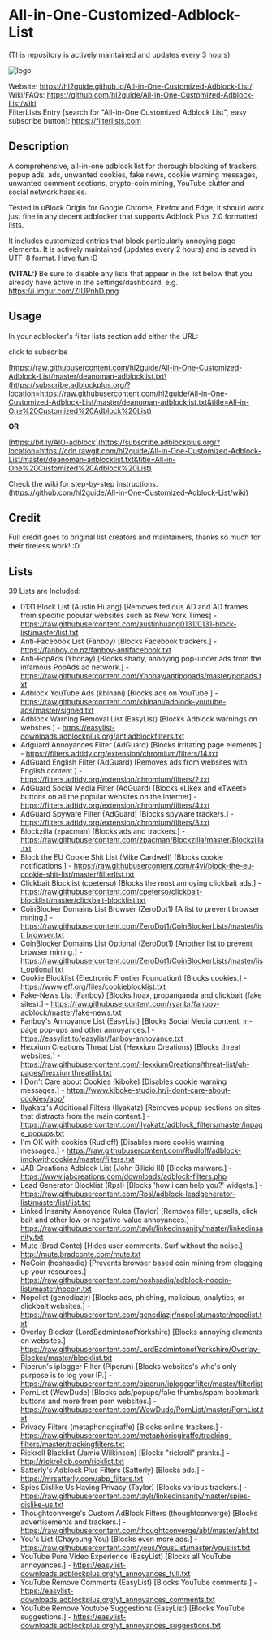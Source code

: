 # All-in-One-Customized-Adblock-List

(This repository is actively maintained and updates every 3 hours)

![logo](https://i.imgur.com/etKp2Tx.png "Logo")

Website: https://hl2guide.github.io/All-in-One-Customized-Adblock-List/  
Wiki/FAQs: https://github.com/hl2guide/All-in-One-Customized-Adblock-List/wiki  
FilterLists Entry [search for "All-in-One Customized Adblock List", easy subscribe button]: https://filterlists.com

## Description
A comprehensive, all-in-one adblock list for thorough blocking of trackers, popup ads, ads, 
unwanted cookies, fake news, cookie warning messages, unwanted comment sections,
crypto-coin mining, YouTube clutter and social network hassles.

Tested in uBlock Origin for Google Chrome, Firefox and Edge; it should work just
fine in any decent adblocker that supports Adblock Plus 2.0 formatted lists.

It includes customized entries that block particularly annoying page elements.
It is actively maintained (updates every 2 hours) and is saved in UTF-8 format. Have fun :D

**(VITAL:)**
Be sure to disable any lists that appear in the list below that you already have active in
the settings/dashboard. e.g. https://i.imgur.com/ZIUPnhD.png

## Usage
In your adblocker's filter lists section add either the URL:

click to subscribe

[https://raw.githubusercontent.com/hl2guide/All-in-One-Customized-Adblock-List/master/deanoman-adblocklist.txt\(https://subscribe.adblockplus.org/?location=https://raw.githubusercontent.com/hl2guide/All-in-One-Customized-Adblock-List/master/deanoman-adblocklist.txt&title=All-in-One%20Customized%20Adblock%20List)

**OR**

[https://bit.ly/AIO-adblock](https://subscribe.adblockplus.org/?location=https://cdn.rawgit.com/hl2guide/All-in-One-Customized-Adblock-List/master/deanoman-adblocklist.txt&title=All-in-One%20Customized%20Adblock%20List)

Check the wiki for step-by-step instructions. (https://github.com/hl2guide/All-in-One-Customized-Adblock-List/wiki)

## Credit
Full credit goes to original list creators and maintainers, thanks so much for their tireless work! :D

## Lists

39 Lists are Included:
* 0131 Block List (Austin Huang) [Removes tedious AD and AD frames from specific popular websites such as New York Times] - https://raw.githubusercontent.com/austinhuang0131/0131-block-list/master/list.txt
* Anti-Facebook List (Fanboy) [Blocks Facebook trackers.] - https://fanboy.co.nz/fanboy-antifacebook.txt
* Anti-PopAds (Yhonay) [Blocks shady, annoying pop-under ads from the infamous PopAds ad network.] - https://raw.githubusercontent.com/Yhonay/antipopads/master/popads.txt
* Adblock YouTube Ads (kbinani) [Blocks ads on YouTube.] - https://raw.githubusercontent.com/kbinani/adblock-youtube-ads/master/signed.txt
* Adblock Warning Removal List (EasyList) [Blocks Adblock warnings on websites.] - https://easylist-downloads.adblockplus.org/antiadblockfilters.txt
* Adguard Annoyances Filter (AdGuard) [Blocks irritating page elements.] - https://filters.adtidy.org/extension/chromium/filters/14.txt
* AdGuard English Filter (AdGuard) [Removes ads from websites with English content.] - https://filters.adtidy.org/extension/chromium/filters/2.txt
* AdGuard Social Media Filter (AdGuard) [Blocks «Like» and «Tweet» buttons on all the popular websites on the Internet] - https://filters.adtidy.org/extension/chromium/filters/4.txt
* AdGuard Spyware Filter (AdGuard) [Blocks spyware trackers.] - https://filters.adtidy.org/extension/chromium/filters/3.txt
* Blockzilla (zpacman) [Blocks ads and trackers.] - https://raw.githubusercontent.com/zpacman/Blockzilla/master/Blockzilla.txt
* Block the EU Cookie Shit List (Mike Cardwell) [Blocks cookie notifications.] - https://raw.githubusercontent.com/r4vi/block-the-eu-cookie-shit-list/master/filterlist.txt
* Clickbait Blocklist (cpeterso) [Blocks the most annoying clickbait ads.] - https://raw.githubusercontent.com/cpeterso/clickbait-blocklist/master/clickbait-blocklist.txt
* CoinBlocker Domains List Browser (ZeroDot1) [A list to prevent browser mining.] - https://raw.githubusercontent.com/ZeroDot1/CoinBlockerLists/master/list_browser.txt
* CoinBlocker Domains List Optional (ZeroDot1) [Another list to prevent browser mining.] - https://raw.githubusercontent.com/ZeroDot1/CoinBlockerLists/master/list_optional.txt
* Cookie Blocklist (Electronic Frontier Foundation) [Blocks cookies.] - https://www.eff.org/files/cookieblocklist.txt
* Fake-News List (Fanboy) [Blocks hoax, propanganda and clickbait (fake sites).] - https://raw.githubusercontent.com/ryanbr/fanboy-adblock/master/fake-news.txt
* Fanboy's Annoyance List (EasyList) [Blocks Social Media content, in-page pop-ups and other annoyances.] - https://easylist.to/easylist/fanboy-annoyance.txt
* Hexxium Creations Threat List (Hexxium Creations) [Blocks threat websites.] - https://raw.githubusercontent.com/HexxiumCreations/threat-list/gh-pages/hexxiumthreatlist.txt
* I Don't Care about Cookies (kiboke) [Disables cookie warning messages.] - https://www.kiboke-studio.hr/i-dont-care-about-cookies/abp/
* Ilyakatz's Additional Filters (Ilyakatz) [Removes popup sections on sites that distracts from the main content.] - https://raw.githubusercontent.com/ilyakatz/adblock_filters/master/inpage_popups.txt
* I'm OK with cookies (Rudloff) [Disables more cookie warning messages.] - https://raw.githubusercontent.com/Rudloff/adblock-imokwithcookies/master/filters.txt
* JAB Creations Adblock List (John Bilicki III) [Blocks malware.] - https://www.jabcreations.com/downloads/adblock-filters.php
* Lead Generator Blocklist (Rpsl) [Blocks 'how i can help you?' widgets.] - https://raw.githubusercontent.com/Rpsl/adblock-leadgenerator-list/master/list/list.txt
* Linked Insanity Annoyance Rules (Taylor) [Removes filler, upsells, click bait and other low or negative-value annoyances.] - https://raw.githubusercontent.com/taylr/linkedinsanity/master/linkedinsanity.txt
* Mute (Brad Conte) [Hides user comments. Surf without the noise.] - http://mute.bradconte.com/mute.txt
* NoCoin (hoshsadiq) [Prevents browser based coin mining from clogging up your resources.] - https://raw.githubusercontent.com/hoshsadiq/adblock-nocoin-list/master/nocoin.txt
* Nopelist (genediazjr) [Blocks ads, phishing, malicious, analytics, or clickbait websites.] - https://raw.githubusercontent.com/genediazjr/nopelist/master/nopelist.txt
* Overlay Blocker (LordBadmintonofYorkshire) [Blocks annoying elements on websites.] - https://raw.githubusercontent.com/LordBadmintonofYorkshire/Overlay-Blocker/master/blocklist.txt
* Piperun's iplogger Filter (Piperun) [Blocks websites's who's only purpose is to log your IP.] - https://raw.githubusercontent.com/piperun/iploggerfilter/master/filterlist
* PornList (WowDude) [Blocks ads/popups/fake thumbs/spam bookmark buttons and more from porn websites.] - https://raw.githubusercontent.com/WowDude/PornList/master/PornList.txt
* Privacy Filters (metaphoricgiraffe) [Blocks online trackers.] - https://raw.githubusercontent.com/metaphoricgiraffe/tracking-filters/master/trackingfilters.txt
* Rickroll Blacklist (Jamie Wilkinson) [Blocks "rickroll" pranks.] - http://rickrolldb.com/ricklist.txt
* Satterly's Adblock Plus Filters (Satterly) [Blocks ads.] - https://mrsatterly.com/abp_filters.txt
* Spies Dislike Us Having Privacy (Taylor) [Blocks various trackers.] - https://raw.githubusercontent.com/taylr/linkedinsanity/master/spies-dislike-us.txt
* Thoughtconverge's Custom AdBlock Filters (thoughtconverge) [Blocks advertisements and trackers.] - https://raw.githubusercontent.com/thoughtconverge/abf/master/abf.txt
* You's List (Chayoung You) [Blocks even more ads.] - https://raw.githubusercontent.com/yous/YousList/master/youslist.txt
* YouTube Pure Video Experience (EasyList) [Blocks all YouTube annoyances.] - https://easylist-downloads.adblockplus.org/yt_annoyances_full.txt
* YouTube Remove Comments (EasyList) [Blocks YouTube comments.] - https://easylist-downloads.adblockplus.org/yt_annoyances_comments.txt
* YouTube Remove Youtube Suggestions (EasyList) [Blocks YouTube suggestions.] - https://easylist-downloads.adblockplus.org/yt_annoyances_suggestions.txt
